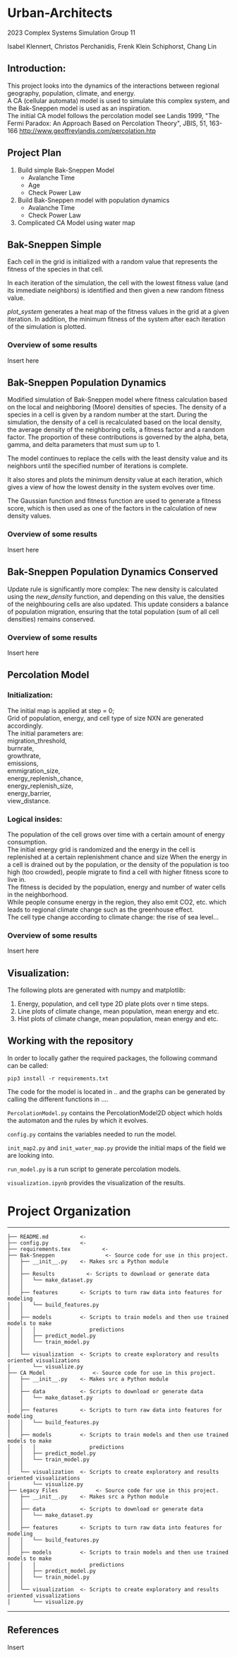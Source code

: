 # Urban-Architects
2023 Complex Systems Simulation Group 11

Isabel Klennert, Christos Perchanidis, Frenk Klein Schiphorst, Chang Lin
## Introduction:  

This project looks into the dynamics of the interactions between regional geography, population, climate, and energy.  
A CA (cellular automata) model is used to simulate this complex system, and the Bak-Sneppen model is used as an inspiration.  
The initial CA model follows the percolation model see Landis 1999, "The Fermi Paradox: An Approach Based on Percolation Theory", JBIS, 51, 163-166
http://www.geoffreylandis.com/percolation.htp  

## Project Plan
1. Build simple Bak-Sneppen Model
    * Avalanche Time
    * Age
    * Check Power Law
3. Build Bak-Sneppen model with population dynamics
    * Avalanche Time
    * Check Power Law
4. Complicated CA Model using water map

 ## Bak-Sneppen Simple

Each cell in the grid is initialized with a random value that represents the fitness of the species in that cell.

In each iteration of the simulation, the cell with the lowest fitness value (and its immediate neighbors) is identified and then given a new random fitness value. 

*plot_system*  generates a heat map of the fitness values in the grid at a given iteration. In addition, the minimum fitness of the system after each iteration of the simulation is plotted. 

### Overview of some results

Insert here

## Bak-Sneppen Population Dynamics

Modified simulation of Bak-Sneppen model where fitness calculation based on the local and neighboring (Moore) densities of species. 
The density of a species in a cell is given by a random number at the start. During the simulation, the density of a cell is recalculated based on the local density, the average density of the neighboring cells, a fitness factor and a random factor.
The proportion of these contributions is governed by the alpha, beta, gamma, and delta parameters that must sum up to 1.

The model continues to replace the cells with the least density value and its neighbors until the specified number of iterations is complete. 

It also stores and plots the minimum density value at each iteration, which gives a view of how the lowest density in the system evolves over time.

The Gaussian function and fitness function are used to generate a fitness score, which is then used as one of the factors in the calculation of new density values.

### Overview of some results

Insert here

## Bak-Sneppen Population Dynamics Conserved

Update rule is significantly more complex: The new density is calculated using the *new_density* function, and depending on this value, the densities of the neighbouring cells are also updated. This update considers a balance of population migration, ensuring that the total population (sum of all cell densities) remains conserved.

### Overview of some results

Insert here

## Percolation Model
### Initialization:  
The initial map is applied at step = 0;  
Grid of population, energy, and cell type of size NXN are generated accordingly.    
The initial parameters are:  
    migration_threshold,  
    burnrate,   
    growthrate,      
    emissions,         
    emmigration_size,     
    energy_replenish_chance,     
    energy_replenish_size,     
    energy_barrier,     
    view_distance.  

### Logical insides:  

The population of the cell grows over time with a certain amount of energy consumption.  
The initial energy grid is randomized and the energy in the cell is replenished at a certain replenishment chance and size
When the energy in a cell is drained out by the population, or the density of the population is too high (too crowded), people migrate to find a cell with higher fitness score to live in.  
The fitness is decided by the population, energy and number of water cells in the neighborhood.  
While people consume energy in the region, they also emit CO2, etc. which leads to regional climate change such as the greenhouse effect.  
The cell type change according to climate change: the rise of sea level...  

### Overview of some results
Insert here


## Visualization:  

The following plots are generated with numpy and matplotlib:    
1. Energy, population, and cell type 2D plate plots over n time steps.    
2. Line plots of climate change, mean population, mean energy and etc.   
3. Hist plots of climate change, mean population, mean energy and etc.   

## Working with the repository

In order to locally gather the required packages, the following command can be called:
```
pip3 install -r requirements.txt
```

The code for the model is located in .. and the graphs can be generated by calling the different functions in .... 

`PercolationModel.py` contains the PercolationModel2D object which holds the automaton and the rules by which it evolves.

`config.py` contains the variables needed to run the model.

`init_map2.py` and `init_water_map.py` provide the initial maps of the field we are looking into.

`run_model.py` is a run script to generate percolation models.

`visualization.ipynb` provides the visualization of the results.


# Project Organization
------------


    ├── README.md          <- 
    ├── config.py          <- 
    ├── requirements.tex          <- 
    ├── Bak-Sneppen                <- Source code for use in this project.
    │   ├── __init__.py    <- Makes src a Python module
    │   │
    │   ├── Results          <- Scripts to download or generate data
    │   │   └── make_dataset.py
    │   │
    │   ├── features       <- Scripts to turn raw data into features for modeling
    │   │   └── build_features.py
    │   │
    │   ├── models         <- Scripts to train models and then use trained models to make
    │   │   │                 predictions
    │   │   ├── predict_model.py
    │   │   └── train_model.py
    │   │
    │   └── visualization  <- Scripts to create exploratory and results oriented visualizations
    │       └── visualize.py
    ├── CA Model               <- Source code for use in this project.
    │   ├── __init__.py    <- Makes src a Python module
    │   │
    │   ├── data           <- Scripts to download or generate data
    │   │   └── make_dataset.py
    │   │
    │   ├── features       <- Scripts to turn raw data into features for modeling
    │   │   └── build_features.py
    │   │
    │   ├── models         <- Scripts to train models and then use trained models to make
    │   │   │                 predictions
    │   │   ├── predict_model.py
    │   │   └── train_model.py
    │   │
    │   └── visualization  <- Scripts to create exploratory and results oriented visualizations
    │       └── visualize.py
    ├── Legacy Files            <- Source code for use in this project.
    │   ├── __init__.py    <- Makes src a Python module
    │   │
    │   ├── data           <- Scripts to download or generate data
    │   │   └── make_dataset.py
    │   │
    │   ├── features       <- Scripts to turn raw data into features for modeling
    │   │   └── build_features.py
    │   │
    │   ├── models         <- Scripts to train models and then use trained models to make
    │   │   │                 predictions
    │   │   ├── predict_model.py
    │   │   └── train_model.py
    │   │
    │   └── visualization  <- Scripts to create exploratory and results oriented visualizations
    │       └── visualize.py


--------


## References

Insert









